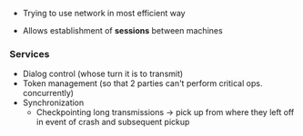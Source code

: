 * Trying to use network in most efficient way
- Allows establishment of **sessions** between machines
### Services
- Dialog control (whose turn it is to transmit)
- Token management (so that 2 parties can't perform critical ops. concurrently)
- Synchronization
	- Checkpointing long transmissions -> pick up from where they left off in event of crash and subsequent pickup